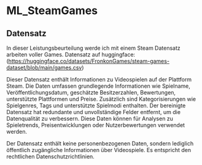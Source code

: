 # ML_SteamGames

## Datensatz
In dieser Leistungsbeurteilung werde ich mit einem Steam Datensatz arbeiten voller Games. Datensatz auf huggingface: (https://huggingface.co/datasets/FronkonGames/steam-games-dataset/blob/main/games.csv)

Dieser Datensatz enthält Informationen zu Videospielen auf der Plattform Steam. Die Daten umfassen grundlegende Informationen wie Spielname, Veröffentlichungsdatum, geschätzte Besitzerzahlen, Bewertungen, unterstützte Plattformen und Preise. Zusätzlich sind Kategorisierungen wie Spielgenres, Tags und unterstützte Spielmodi enthalten. Der bereinigte Datensatz hat redundante und unvollständige Felder entfernt, um die Datenqualität zu verbessern. Diese Daten können für Analysen zu Spieletrends, Preisentwicklungen oder Nutzerbewertungen verwendet werden.

Der Datensatz enthält keine personenbezogenen Daten, sondern lediglich öffentlich zugängliche Informationen über Videospiele. Es entspricht den rechtlichen Datenschutzrichtlinien.
